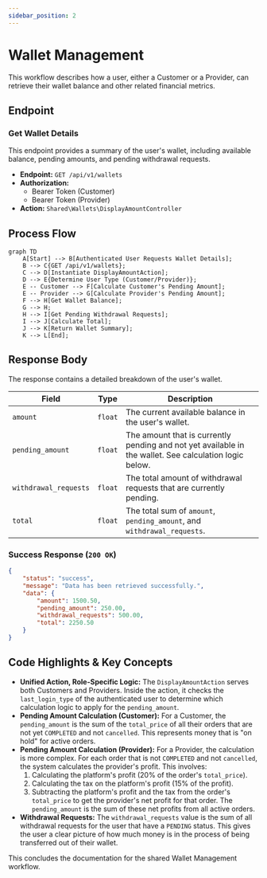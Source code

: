 ```yaml
---
sidebar_position: 2
---
```


# Wallet Management

This workflow describes how a user, either a Customer or a Provider, can retrieve their wallet balance and other related financial metrics.

## Endpoint

### Get Wallet Details

This endpoint provides a summary of the user's wallet, including available balance, pending amounts, and pending withdrawal requests.

*   **Endpoint:** `GET /api/v1/wallets`
*   **Authorization:**
    *   Bearer Token (Customer)
    *   Bearer Token (Provider)
*   **Action:** `Shared\Wallets\DisplayAmountController`

## Process Flow

```mermaid
graph TD
    A[Start] --> B[Authenticated User Requests Wallet Details];
    B --> C{GET /api/v1/wallets};
    C --> D[Instantiate DisplayAmountAction];
    D --> E{Determine User Type (Customer/Provider)};
    E -- Customer --> F[Calculate Customer's Pending Amount];
    E -- Provider --> G[Calculate Provider's Pending Amount];
    F --> H[Get Wallet Balance];
    G --> H;
    H --> I[Get Pending Withdrawal Requests];
    I --> J[Calculate Total];
    J --> K[Return Wallet Summary];
    K --> L[End];
```

## Response Body

The response contains a detailed breakdown of the user's wallet.

| Field                 | Type    | Description                                                                                               |
| --------------------- | ------- | --------------------------------------------------------------------------------------------------------- |
| `amount`              | `float` | The current available balance in the user's wallet.                                                       |
| `pending_amount`      | `float` | The amount that is currently pending and not yet available in the wallet. See calculation logic below.      |
| `withdrawal_requests` | `float` | The total amount of withdrawal requests that are currently pending.                                       |
| `total`               | `float` | The total sum of `amount`, `pending_amount`, and `withdrawal_requests`.                                   |

### Success Response (`200 OK`)

```json
{
    "status": "success",
    "message": "Data has been retrieved successfully.",
    "data": {
        "amount": 1500.50,
        "pending_amount": 250.00,
        "withdrawal_requests": 500.00,
        "total": 2250.50
    }
}
```

## Code Highlights & Key Concepts

*   **Unified Action, Role-Specific Logic:** The `DisplayAmountAction` serves both Customers and Providers. Inside the action, it checks the `last_login_type` of the authenticated user to determine which calculation logic to apply for the `pending_amount`.
*   **Pending Amount Calculation (Customer):** For a Customer, the `pending_amount` is the sum of the `total_price` of all their orders that are not yet `COMPLETED` and not `cancelled`. This represents money that is "on hold" for active orders.
*   **Pending Amount Calculation (Provider):** For a Provider, the calculation is more complex. For each order that is not `COMPLETED` and not `cancelled`, the system calculates the provider's profit. This involves:
    1.  Calculating the platform's profit (20% of the order's `total_price`).
    2.  Calculating the tax on the platform's profit (15% of the profit).
    3.  Subtracting the platform's profit and the tax from the order's `total_price` to get the provider's net profit for that order.
    The `pending_amount` is the sum of these net profits from all active orders.
*   **Withdrawal Requests:** The `withdrawal_requests` value is the sum of all withdrawal requests for the user that have a `PENDING` status. This gives the user a clear picture of how much money is in the process of being transferred out of their wallet.

This concludes the documentation for the shared Wallet Management workflow.

